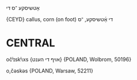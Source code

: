 אָטשיסקע
־ס
די

{CEYD}
callus, corn (on foot) די אָ֜טשיסקע, ־ס

CENTRAL
========

očʲɪskʲɩxs {אויף די הענט} {POLAND, Wolbrom, 50196}

o,čəskəs {POLAND, Warsaw, 52211}
